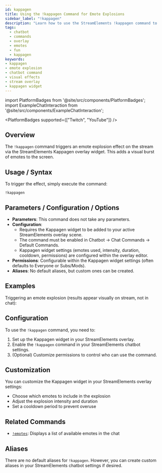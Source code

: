 ```yaml
---
id: kappagen
title: Using the !kappagen Command for Emote Explosions
sidebar_label: "!kappagen"
description: "Learn how to use the StreamElements !kappagen command to trigger emote explosions via the Kappagen overlay widget."
tags:
  - chatbot
  - commands
  - overlay
  - emotes
  - fun
  - kappagen
keywords:
- kappagen
- emote explosion
- chatbot command
- visual effects
- stream overlay
- kappagen widget
---
```


import PlatformBadges from '@site/src/components/PlatformBadges';
import ExampleChatInteraction from '@site/src/components/ExampleChatInteraction';

<PlatformBadges supported={["Twitch", "YouTube"]} />

## Overview

The `!kappagen` command triggers an emote explosion effect on the stream via the StreamElements Kappagen overlay widget. This adds a visual burst of emotes to the screen.

## Usage / Syntax

To trigger the effect, simply execute the command:

```
!kappagen
```

## Parameters / Configuration / Options

- **Parameters**: This command does not take any parameters.
- **Configuration**:
    - Requires the Kappagen widget to be added to your active StreamElements overlay scene.
    - The command must be enabled in Chatbot -> Chat Commands -> Default Commands.
    - Kappagen widget settings (emotes used, intensity, duration, cooldown, permissions) are configured within the overlay editor.
- **Permissions**: Configurable within the Kappagen widget settings (often defaults to Everyone or Subs/Mods).
- **Aliases**: No default aliases, but custom ones can be created.

## Examples

Triggering an emote explosion (results appear visually on stream, not in chat):

<ExampleChatInteraction
  inputPersona="viewer"
  inputMessage="!kappagen"
  outputMessage="(No chat output - Visual effect on overlay)"
/>

## Configuration

To use the `!kappagen` command, you need to:

1. Set up the Kappagen widget in your StreamElements overlay.
2. Enable the `!kappagen` command in your StreamElements chatbot settings.
3. (Optional) Customize permissions to control who can use the command.

## Customization

You can customize the Kappagen widget in your StreamElements overlay settings:

- Choose which emotes to include in the explosion
- Adjust the explosion intensity and duration
- Set a cooldown period to prevent overuse

## Related Commands

- [`!emotes`](emotes.md): Displays a list of available emotes in the chat

## Aliases

There are no default aliases for `!kappagen`. However, you can create custom aliases in your StreamElements chatbot settings if desired.
